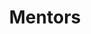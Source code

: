 ---
title: Mentors
type: catalysts
order: 5
people:
  - name: Antonis Peris
    title: Associate Software Engineer
    image: /assets/img/images/antonis.png
    bio: >
      Graduate of BSc and MSc in Computer Science Department from the University of Crete, currently working as an Associate Software Engineer at Epignosis. My primary area of interest is backend software engineering, dedicated to continuous professional development.
  - name: Aggelos Bellos
    title: Senior Software Engineer
    image: /assets/img/images/aggelos.png
    bio: >
      I’m Aggelos Bellos, a senior software engineer on the Architecture Team at Epignosis. My day-to-day revolves around advocating for Domain-Driven Design and Test-Driven Development. When I’m not (politely) annoying people about those, I’m usually doing the same by introducing new rules to our static analysis tools and CI pipeline. Beyond the code, I’m deeply fascinated by socio-technical systems—how social dynamics shape technical architectures, and how those architectures, in turn, influence teams. In my free time, I like to explore scalability challenges and design patterns, and I share my thoughts and solutions on my blog.
  - name: Konstantinos Chatzinikolakis
    title: Head of Engineering & Product, eFront
    image: /assets/img/images/konstantinos.png
    bio: >
      I'm currently leading the Engineering and Product teams at eFront, a learning management system used globally in corporate and academic settings. My background combines software architecture, team leadership, and product strategy, with a focus on scalable systems, developer experience, and continuous delivery. I enjoy mentoring teams on how to turn ideas into impactful, well-engineered solutions and look forward to supporting the next generation of innovators during the hackathon.
---